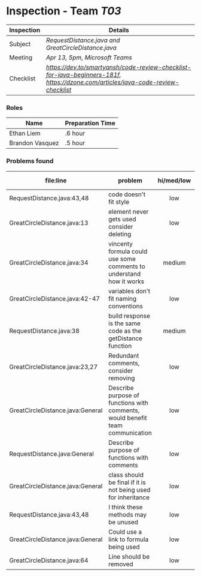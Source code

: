 # Inspection - Team *T03* 
 
| Inspection | Details |
| ----- | ----- |
| Subject | *RequestDistance.java and GreatCircleDistance.java* |
| Meeting | *Apr 13, 5pm, Microsoft Teams* |
| Checklist | *https://dev.to/smartyansh/code-review-checklist-for-java-beginners-181f, https://dzone.com/articles/java-code-review-checklist* |

### Roles

| Name | Preparation Time |
| ---- | ---- |
| Ethan Liem | .6 hour |
| Brandon Vasquez  | .5 hour |

### Problems found

| file:line | problem | hi/med/low | who found | github#  |
| --- | --- | :---: | :---: | --- |
| RequestDistance.java:43,48 | code doesn't fit style| low | Ethan Liem | |
| GreatCircleDistance.java:13 | element never gets used consider deleting | low | Ethan Liem | |
| GreatCircleDistance.java:34 | vincenty formula could use some comments to understand how it works| medium | Ethan Liem | |
| GreatCircleDistance.java:42-47 | variables don't fit naming conventions | low | Ethan Liem | |
| RequestDistance.java:38 | build response is the same code as the getDistance function | medium | Ethan Liem | |
| GreatCircleDistance.java:23,27 | Redundant comments, consider removing | low | Axel Wahlstrom | rwahlst |
| GreatCircleDistance.java:General | Describe purpose of functions with comments, would benefit team communication | low | Axel Wahlstrom | rwahlst |
| RequestDistance.java:General  | Describe purpose of functions with comments | low | Axel Wahlstrom | rwahlst |
| GreatCircleDistance.java:General | class should be final if it is not being used for inheritance | low | Axel Wahlstrom | rwahlst |
| RequestDistance.java:43,48  | I think these methods may be unused | low | Brandon Vasquez | btvasque |
| GreatCircleDistance.java:General  | Could use a link to formula being used | low | Brandon Vasquez | btvasque |
| GreatCircleDistance.java:64| Line should be removed | low | Brandon Vasquez | btvasque |